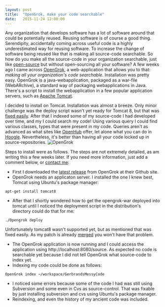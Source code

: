 ```yaml
---
layout: post
title:  "OpenGrok, make your code searchable"
date:   2015-11-24 12:00:00
---
```

Any organization that develops software has a lot of software around that could be potentially reused. Reusing software is of course a good thing. Serendipity, accidentally coming across useful code is a highly underestimated way for reusing software. To increase the change of software being reused like that is making all source-code searchable. So how do you make all the source-code in your organization searchable, just like [open-source](http://code.openhub.net) but without open-sourcing all your software? A few weeks ago I came across [OpenGrok](https://opengrok.github.io/OpenGrok/), a web-application that allows you to that: *making all your organization's code searchable*.
Installation was pretty easy. OpenGrok is a java-webapplication, packaged as a war-file (WebARchive), a standard way of packaging webapplications in Java. There's a script to install the webapplication in a few popular application servers, such as [Apache Tomcat](https://tomcat.apache.org).

I decided to install on Tomcat. Installation was almost a breeze. Only minor challenge was the deploy script wasn't yet ready for Tomcat 8, but that was [fixed easily](https://github.com/OpenGrok/OpenGrok/pull/1025).
After that I indexed some of my source-code I had developed over time, and my I could search my code! Using various query I could find various classes, types that were present in my code. Queries aren't as advanced as what sites like [OpenHub](http://code.openhub.net/search?s=cdef%3ASortUtils&pp=0&fl=Java&mp=1&ml=1&me=1&md=1&ff=1&filterChecked=true) offer, let alone what you can do in [Hoogle](https://www.haskell.org/hoogle/?hoogle=Ord+a+%3d%3E+%5ba%5d+-%3E+%5ba%5d). Nevertheless, it's better than having all your code locked up in source-repositories.
![OpenGrok]({{site.baseurl}}/assets/opengrok-screenshot.jpeg)

<!-- more -->

Steps to install were as follows. The steps are not extremely detailed, as am writing this a few weeks later. If you need more information, just add a comment below, or [contact me]({{site.baseurl}}/contact/):

*  First I downloaded the [latest release](https://github.com/OpenGrok/OpenGrok/releases) from OpenGrok at their Github site.
*  OpenGrok needs an applicaton server. I installed the one I knew best, Tomcat using Ubuntu's package manager:
```
apt-get install tomcat8
```
*  After that I shortly wondered how to get the opengrok-war deployed into tomcat until I noticed the deployment script in the distribution's directory could do that for me:
```
./Opengrok deploy
```
  Unfortunately tomcat8 wasn't supported yet, but as mentioned that was fixed easily. As my patch is already [merged](https://github.com/OpenGrok/OpenGrok/pull/1025) you won't have that problem.
*  The OpenGrok application is now running and I could access the application using http://localhost:8080/source. As expected no code is searchable yet because I did not tell OpenGrok what source-code to index yet.
*  Indexing my code could be done as follows:
```
OpenGrok index ~/workspace/GerbrandsMessyCode
```
*  I noticed some errors because some of the code I had was still using Subversion and some even in Cvs as source-control. That was fixable by just installing subversion and cvs using Ubuntu's package manager.
*  Reindexing, and even the history of my ancient code was included.
